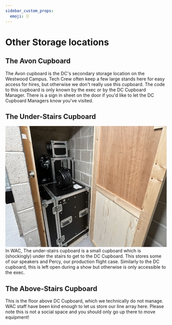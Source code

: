 ```yaml
---
sidebar_custom_props:
  emoji: 🗄️
---
```


# Other Storage locations

## The Avon Cupboard

The Avon cupboard is the DC's secondary storage location on the Westwood Campus.
Tech Crew often keep a few large
stands here for easy access for hires, but otherwise we don't really use this cupboard.
The code to this cupboard is only known by the exec or by the DC Cupboard Manager.
There is a sign in sheet on the door if you'd like to let the DC Cupboard Managers know you've visited.

## The Under-Stairs Cupboard

![Under stairs cupboard](./understairs-cupboard-joshheng.jpg)
In WAC, The under-stairs cupboard is a small cupboard which is (shockingly) under the stairs to get to the DC Cupboard.
This stores some of our speakers and Percy, our production flight case.
Similarly to the DC cupboard, this is left open during a show but otherwise is only accessible to the exec.

## The Above-Stairs Cupboard

This is the floor above DC Cupboard, which we technically do not manage.
WAC staff have been kind enough to let us store our line array here.
Please note this is not a social space and you should only go up there to move equipment!
